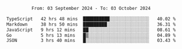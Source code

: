 <div align="center">
<p style="text-align: center;">
<!--START_SECTION:waka-->

```txt
From: 03 September 2024 - To: 03 October 2024

TypeScript   42 hrs 48 mins  ██████████░░░░░░░░░░░░░░░   40.02 %
Markdown     38 hrs 50 mins  █████████░░░░░░░░░░░░░░░░   36.31 %
JavaScript   9 hrs 12 mins   ██░░░░░░░░░░░░░░░░░░░░░░░   08.61 %
Go           5 hrs 13 mins   █▒░░░░░░░░░░░░░░░░░░░░░░░   04.89 %
JSON         3 hrs 40 mins   █░░░░░░░░░░░░░░░░░░░░░░░░   03.43 %
```

<!--END_SECTION:waka-->
</p>
</div>
